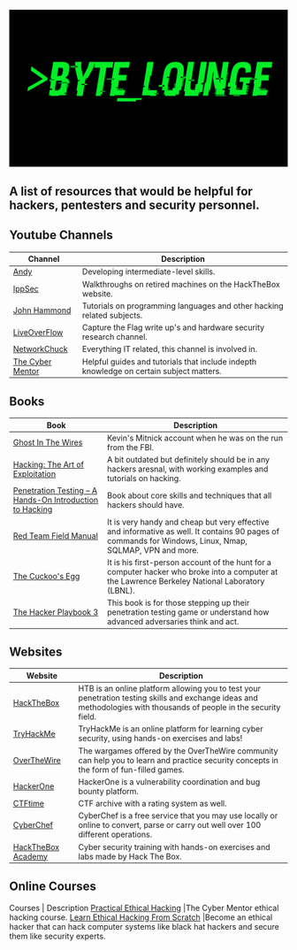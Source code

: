 ![Byte Lounge](Banner.png)

## A list of resources that would be helpful for hackers, pentesters and security personnel.


## Youtube Channels 

Channel | Description
---- | ----
[Andy](https://www.youtube.com/c/rot169/featured)  |Developing intermediate-level skills.
[IppSec](https://www.youtube.com/channel/UCa6eh7gCkpPo5XXUDfygQQA)  |Walkthroughs on retired machines on the HackTheBox website.
[John Hammond](https://www.youtube.com/c/JohnHammond010/featured)  |Tutorials on programming languages and other hacking related subjects.
[LiveOverFlow](https://www.youtube.com/c/LiveOverflowCTF/featured)  |Capture the Flag write up's and hardware security research channel.
[NetworkChuck](https://www.youtube.com/user/NetworkChuck)  |Everything IT related, this channel is involved in.
[The Cyber Mentor](https://www.youtube.com/channel/UC0ArlFuFYMpEewyRBzdLHiw) |Helpful guides and tutorials that include indepth knowledge on certain subject matters.

## Books
Book | Description
---- | ----
[Ghost In The Wires](https://www.amazon.co.uk/Ghost-Wires-Adventures-Worlds-Wanted/dp/0316212180/ref=pd_lpo_14_t_0/259-3728016-4807561?_encoding=UTF8&pd_rd_i=0316212180&pd_rd_r=cf00ab8b-e8a8-4087-b816-0733ac6b3fb4&pd_rd_w=24sfq&pd_rd_wg=xCYPW&pf_rd_p=7b8e3b03-1439-4489-abd4-4a138cf4eca6&pf_rd_r=S5KN85JHQC1BYWVH6FNK&psc=1&refRID=S5KN85JHQC1BYWVH6FNK)  |Kevin's Mitnick account when he was on the run from the FBI.
[Hacking: The Art of Exploitation](https://www.amazon.co.uk/Hacking-Art-Exploitation-Jon-Erickson/dp/1593271441)  |A bit outdated but definitely should be in any hackers aresnal, with working examples and tutorials on hacking.
[Penetration Testing – A Hands-On Introduction to Hacking](https://www.amazon.co.uk/Penetration-Testing-Hands-Introduction-Hacking/dp/1593275641/ref=tmm_pap_swatch_0?_encoding=UTF8&qid=&sr=)  |Book about core skills and techniques that all hackers should have.
[Red Team Field Manual](https://www.amazon.co.uk/Rtfm-Red-Team-Field-Manual/dp/1494295504)  |It is very handy and cheap but very effective and informative as well. It contains 90 pages of commands for Windows, Linux, Nmap, SQLMAP, VPN and more.
[The Cuckoo's Egg](https://www.amazon.co.uk/Cuckoos-Egg-Tracking-Computer-Espionage/dp/1416507787)  | It is his first-person account of the hunt for a computer hacker who broke into a computer at the Lawrence Berkeley National Laboratory (LBNL).
[The Hacker Playbook 3](https://www.amazon.co.uk/Hacker-Playbook-Practical-Penetration-Testing/dp/1980901759)  |This book is for those stepping up their penetration testing game or understand how advanced adversaries think and act. 

##  Websites
Website | Description
---- | ----
[HackTheBox](https://www.hackthebox.eu/)  |HTB is an online platform allowing you to test your penetration testing skills and exchange ideas and methodologies with thousands of people in the security field.
[TryHackMe](https://tryhackme.com/)  |TryHackMe is an online platform for learning cyber security, using hands-on exercises and labs!
[OverTheWire](https://overthewire.org/wargames/)  |The wargames offered by the OverTheWire community can help you to learn and practice security concepts in the form of fun-filled games.
[HackerOne](https://www.hackerone.com/)  |HackerOne is a vulnerability coordination and bug bounty platform.
[CTFtime](https://ctftime.org/)  |CTF archive with a rating system as well.
[CyberChef](https://gchq.github.io/CyberChef/)  |CyberChef is a free service that you may use locally or online to convert, parse or carry out well over 100 different operations.
[HackTheBox Academy](https://academy.hackthebox.eu/)  |Cyber security training with hands-on exercises and labs made by Hack The Box.

##  Online Courses
Courses | Description
[Practical Ethical Hacking](https://www.udemy.com/course/practical-ethical-hacking/)  |The Cyber Mentor ethical hacking course.
[Learn Ethical Hacking From Scratch](https://www.udemy.com/course/learn-ethical-hacking-from-scratch/)  |Become an ethical hacker that can hack computer systems like black hat hackers and secure them like security experts.

